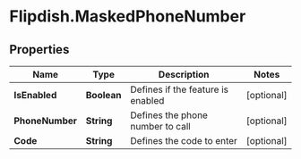 # Flipdish.MaskedPhoneNumber

## Properties

Name | Type | Description | Notes
------------ | ------------- | ------------- | -------------
**IsEnabled** | **Boolean** | Defines if the feature is enabled | [optional] 
**PhoneNumber** | **String** | Defines the phone number to call | [optional] 
**Code** | **String** | Defines the code to enter | [optional] 



